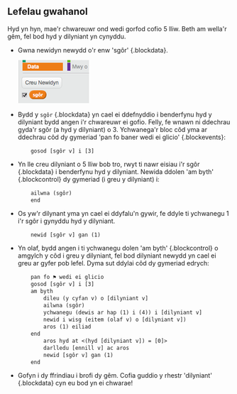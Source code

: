 ## Lefelau gwahanol

Hyd yn hyn, mae'r chwareuwr ond wedi gorfod cofio 5 lliw.  Beth am wella'r gêm, fel bod hyd y dilyniant yn cynyddu.

+ Gwna newidyn newydd o'r enw 'sgôr' {.blockdata}.

	![screenshot](images/colour-score.png)

+ Bydd y `sgôr` {.blockdata} yn cael ei ddefnyddio i benderfynu hyd y dilyniant bydd angen i'r chwareuwr ei gofio.  Felly, fe wnawn ni ddechrau gyda'r sgôr (a hyd y dilyniant) o 3. Ychwanega'r bloc côd yma ar ddechrau côd dy gymeriad 'pan fo baner wedi ei glicio' {.blockevents}:

	```blocks
		gosod [sgôr v] i [3]
	```

+ Yn lle creu dilyniant o 5 lliw bob tro, rwyt ti nawr eisiau i'r sgôr {.blockdata} i benderfynu hyd y dilyniant. Newida ddolen 'am byth' {.blockcontrol} dy gymeriad (i greu y dilyniant) i:

	```blocks
		ailwna (sgôr)
		end
	```

+ Os yw'r dilynant yma yn cael ei ddyfalu'n gywir, fe ddyle ti ychwanegu 1 i'r sgôr i gynyddu hyd y dilyniant.

	```blocks
		newid [sgôr v] gan (1)
	```

+ Yn olaf, bydd angen i ti ychwanegu dolen 'am byth' {.blockcontrol} o amgylch y côd i greu y dilyniant, fel bod dilyniant newydd yn cael ei greu ar gyfer pob lefel. Dyma sut ddylai côd dy gymeriad edrych:

	```blocks
		pan fo ⚑ wedi ei glicio
		gosod [sgôr v] i [3]
		am byth
   			dileu (y cyfan v) o [dilyniant v]
   			ailwna (sgôr)
      		ychwanegu (dewis ar hap (1) i (4)) i [dilyniant v]
      		newid i wisg (eitem (olaf v) o [dilyniant v])
      		aros (1) eiliad
   		end
   			aros hyd at <(hyd [dilyniant v]) = [0]>
   			darlledu [ennill v] ac aros
   			newid [sgôr v] gan (1)
		end
	```

+ Gofyn i dy ffrindiau i brofi dy gêm. Cofia guddio y rhestr 'dilyniant' {.blockdata} cyn eu bod yn ei chwarae!
